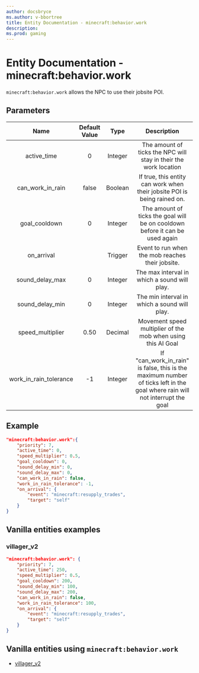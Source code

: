 ```yaml
---
author: docsbryce
ms.author: v-bbortree
title: Entity Documentation - minecraft:behavior.work
description:
ms.prod: gaming
---
```


# Entity Documentation - minecraft:behavior.work

`minecraft:behavior.work` allows the NPC to use their jobsite POI.

## Parameters

| Name| Default Value| Type| Description |
|:-----------:|:-----------:|:-----------:|:-----------:|
| active_time| 0| Integer| The amount of ticks the NPC will stay in their the work location |
| can_work_in_rain| false| Boolean| If true, this entity can work when their jobsite POI is being rained on. |
| goal_cooldown| 0| Integer| The amount of ticks the goal will be on cooldown before it can be used again |
| on_arrival| | Trigger| Event to run when the mob reaches their jobsite. |
| sound_delay_max| 0| Integer| The max interval in which a sound will play. |
| sound_delay_min| 0| Integer| The min interval in which a sound will play. |
| speed_multiplier| 0.50| Decimal| Movement speed multiplier of the mob when using this AI Goal |
| work_in_rain_tolerance| -1| Integer| If "can_work_in_rain" is false, this is the maximum number of ticks left in the goal where rain will not interrupt the goal |

## Example

```json
"minecraft:behavior.work":{
    "priority": 7,
    "active_time": 0,
    "speed_multiplier": 0.5,
    "goal_cooldown": 0,
    "sound_delay_min": 0,
    "sound_delay_max": 0,
    "can_work_in_rain": false,
    "work_in_rain_tolerance": -1,
    "on_arrival": {
        "event": "minecraft:resupply_trades",
        "target": "self"
    }
}
```

## Vanilla entities examples

### villager_v2

```json
"minecraft:behavior.work": {
    "priority": 7,
    "active_time": 250,
    "speed_multiplier": 0.5,
    "goal_cooldown": 200,
    "sound_delay_min": 100,
    "sound_delay_max": 200,
    "can_work_in_rain": false,
    "work_in_rain_tolerance": 100,
    "on_arrival": {
        "event": "minecraft:resupply_trades",
        "target": "self"
    }
}
```


## Vanilla entities using `minecraft:behavior.work`

- [villager_v2](../../../../Source/VanillaBehaviorPack_Snippets/entities/villager_v2.md)

